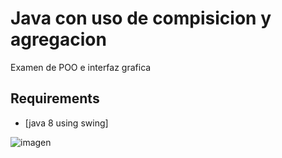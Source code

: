 # Java con uso de compisicion y agregacion
Examen de POO e interfaz grafica

## Requirements
- [java 8 using swing]

![imagen](https://github.com/leocadio624/java_swing_compsition_agregation/assets/51096985/85711ec7-e79f-4c00-a8e4-0125599a4fbb)

